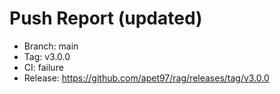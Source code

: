 # Push Report (updated)
- Branch: main
- Tag: v3.0.0
- CI: failure
- Release: https://github.com/apet97/rag/releases/tag/v3.0.0

